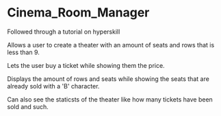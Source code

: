 # Cinema_Room_Manager
Followed through a tutorial on hyperskill

Allows a user to create a theater with an amount of seats and rows that is less than 9.

Lets the user buy a ticket while showing them the price.

Displays the amount of rows and seats while showing the seats that are
already sold with a 'B' character.

Can also see the staticsts of the theater like how many tickets have been sold
and such.
